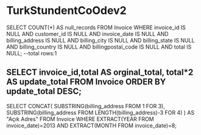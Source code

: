 # TurkStundentCoOdev2
SELECT COUNT(*) AS null_records
FROM Invoice
WHERE invoice_id IS NULL
AND customer_id IS NULL
AND invoice_date IS NULL
AND billing_address IS NULL
AND billing_city IS NULL
AND billing_state IS NULL
AND billing_country IS NULL
AND billingpostal_code IS NULL
AND total IS NULL;
--total rows:1

SELECT invoice_id,total AS orginal_total,
total*2 AS update_total
FROM Invoice
ORDER BY update_total DESC;
--------

SELECT 
	CONCAT(
		SUBSTRING(billing_address FROM 1 FOR 3),
		SUBSTRING(billing_address FROM LENGTH(billing_address)-3 FOR 4)
	) AS "Açık Adres"
FROM Invoice
WHERE 
	EXTRACT(YEAR FROM invoice_date)=2013
	AND EXTRACT(MONTH FROM invoice_date)=8;
